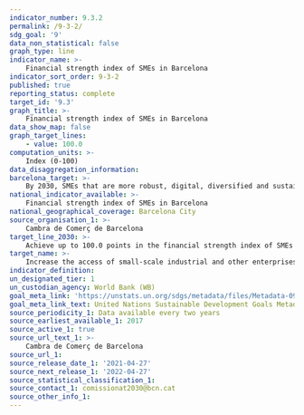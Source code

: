 ```yaml
---
indicator_number: 9.3.2
permalink: /9-3-2/
sdg_goal: '9'
data_non_statistical: false
graph_type: line
indicator_name: >-
    Financial strength index of SMEs in Barcelona
indicator_sort_order: 9-3-2
published: true
reporting_status: complete
target_id: '9.3'
graph_title: >-
    Financial strength index of SMEs in Barcelona
data_show_map: false
graph_target_lines:
    - value: 100.0
computation_units: >-
    Index (0-100)
data_disaggregation_information:
barcelona_target: >-
    By 2030, SMEs that are more robust, digital, diversified and sustainable, export more and generate employment
national_indicator_available: >-
    Financial strength index of SMEs in Barcelona
national_geographical_coverage: Barcelona City
source_organisation_1: >-
    Cambra de Comerç de Barcelona
target_line_2030: >-
    Achieve up to 100.0 points in the financial strength index of SMEs in Barcelona
target_name: >-
    Increase the access of small-scale industrial and other enterprises, in particular in developing countries, to financial services, including affordable credit, and their integration into value chains and markets
indicator_definition:
un_designated_tier: 1
un_custodian_agency: World Bank (WB)
goal_meta_link: 'https://unstats.un.org/sdgs/metadata/files/Metadata-09-03-01.pdf'
goal_meta_link_text: United Nations Sustainable Development Goals Metadata (pdf 894kB)
source_periodicity_1: Data available every two years
source_earliest_available_1: 2017
source_active_1: true
source_url_text_1: >-
    Cambra de Comerç de Barcelona
source_url_1: 
source_release_date_1: '2021-04-27'
source_next_release_1: '2022-04-27'
source_statistical_classification_1: 
source_contact_1: comissionat2030@bcn.cat
source_other_info_1:
---
```

